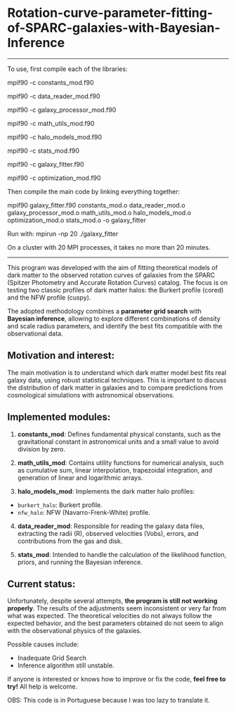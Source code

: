 # Rotation-curve-parameter-fitting-of-SPARC-galaxies-with-Bayesian-Inference
-----------
To use, first compile each of the libraries:

mpif90 -c constants_mod.f90

mpif90 -c data_reader_mod.f90

mpif90 -c galaxy_processor_mod.f90

mpif90 -c math_utils_mod.f90

mpif90 -c halo_models_mod.f90

mpif90 -c stats_mod.f90

mpif90 -c galaxy_fitter.f90

mpif90 -c optimization_mod.f90

Then compile the main code by linking everything together:

mpif90 galaxy_fitter.f90 constants_mod.o data_reader_mod.o galaxy_processor_mod.o math_utils_mod.o halo_models_mod.o optimization_mod.o stats_mod.o -o galaxy_fitter

Run with:
mpirun -np 20 ./galaxy_fitter

On a cluster with 20 MPI processes, it takes no more than 20 minutes.

----------------
This program was developed with the aim of fitting theoretical models of dark matter to the observed rotation curves of galaxies from the SPARC (Spitzer Photometry and Accurate Rotation Curves) catalog. The focus is on testing two classic profiles of dark matter halos: the Burkert profile (cored) and the NFW profile (cuspy).

The adopted methodology combines a **parameter grid search** with **Bayesian inference**, allowing to explore different combinations of density and scale radius parameters, and identify the best fits compatible with the observational data.

Motivation and interest:
----------------------
The main motivation is to understand which dark matter model best fits real galaxy data, using robust statistical techniques. This is important to discuss the distribution of dark matter in galaxies and to compare predictions from cosmological simulations with astronomical observations.

Implemented modules:
----------------------
1. **constants_mod**: Defines fundamental physical constants, such as the gravitational constant in astronomical units and a small value to avoid division by zero.

2. **math_utils_mod**: Contains utility functions for numerical analysis, such as cumulative sum, linear interpolation, trapezoidal integration, and generation of linear and logarithmic arrays.

3. **halo_models_mod**: Implements the dark matter halo profiles:
- `burkert_halo`: Burkert profile.
- `nfw_halo`: NFW (Navarro-Frenk-White) profile.

4. **data_reader_mod**: Responsible for reading the galaxy data files, extracting the radii (R), observed velocities (Vobs), errors, and contributions from the gas and disk.

5. **stats_mod**: Intended to handle the calculation of the likelihood function, priors, and running the Bayesian inference.

Current status:
---------------
Unfortunately, despite several attempts, **the program is still not working properly**. The results of the adjustments seem inconsistent or very far from what was expected. The theoretical velocities do not always follow the expected behavior, and the best parameters obtained do not seem to align with the observational physics of the galaxies.

Possible causes include:
- Inadequate Grid Search
- Inference algorithm still unstable.

If anyone is interested or knows how to improve or fix the code, **feel free to try!** All help is welcome.


OBS: This code is in Portuguese because I was too lazy to translate it.
